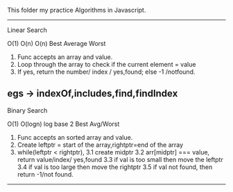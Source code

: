 This folder my practice Algorithms in Javascript.

-------------------------------------------------------------------------
Linear Search 

 O(1)         O(n)            O(n)
 Best         Average         Worst

1. Func accepts an array and value.
2. Loop through the array to check if the current element = value 
3. If yes, return the number/ index / yes,found; else -1 /notfound.

egs -> indexOf,includes,find,findIndex
-------------------------------------------------------------------------
Binary Search

O(1)        O(logn)             log base 2
Best        Avg/Worst


1. Func accepts an sorted array and value.
2. Create leftptr = start of the array,rightptr=end of the array
3. while(leftptr < rightptr), 
    3.1 create midptr
    3.2 arr[midptr] === value, return value/index/ yes,found
    3.3 if val is too small then move the leftptr
    3.4 if val is too large then move the rightptr
    3.5 if val not found, then return -1/not found.

-------------------------------------------------------------------------